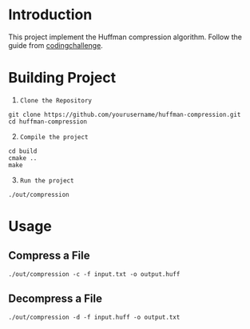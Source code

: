 # Introduction
This project implement the Huffman compression algorithm. Follow the guide from [codingchallenge](https://codingchallenges.fyi/challenges/challenge-huffman/).

# Building Project

1. `Clone the Repository`
```
git clone https://github.com/yourusername/huffman-compression.git
cd huffman-compression
```

2. `Compile the project`
```
cd build
cmake ..
make
```

3. `Run the project`
```
./out/compression 
```

# Usage
## Compress a File
`./out/compression -c -f input.txt -o output.huff`

## Decompress a File
`./out/compression -d -f input.huff -o output.txt`
